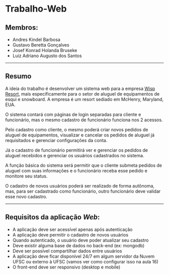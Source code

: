 # Trabalho-Web

## Membros:

* Andres Kindel Barbosa
* Gustavo Beretta Gonçalves
* Josef Konrad Holanda Bruseke
* Luiz Adriano Augusto dos Santos

---

## Resumo

A ideia do trabalho é desenvolver um sistema web para a empresa [Wisp Resort](https://www.wispresort.com/), mais especificamente para o setor de aluguel de equipamentos de esqui e snowboard. A empresa é um resort sediado em McHenry, Maryland, EUA.

O sistema contará com páginas de login separadas para cliente e funcionário, mas o mesmo cadastro de funcionário funciona nos 2 acessos.

Pelo cadastro como cliente, o mesmo poderá criar novos pedidos de aluguel de equipamentos, visualizar e cancelar os pedidos de aluguel já requisitados e gerenciar configurações da conta.

Já o cadastro de funcionário permitirá ver e gerenciar os pedidos de aluguel recebidos e gerenciar os usuários cadastrados no sistema.

A função básica do sistema será permitir que o cliente submeta pedidos de aluguel com suas informações e o funcionário receba esse pedido e monitore seu status.

O cadastro de novos usuários poderá ser realizado de forma autônoma, mas, para ser cadastrado como funcionário, outro funcionário deve validar esse novo cadastro.

---

## Requisitos da aplicação _Web_:

* A aplicação deve ser acessível apenas após autenticação
* A aplicação deve permitir o cadastro de novos usuários
* Quando autenticado, o usuário deve poder atualizar seu cadastro
* Deve existir alguma base de dados no back-end (ex: mongodb)
* Deve ser possível compartilhar dados entre usuários
* A aplicação deve ficar disponível 24/7 em algum servidor da Nuvem UFSC ou externo à UFSC (vamos ver como configurar isso na aula 16)
* O front-end deve ser responsivo (desktop e mobile)